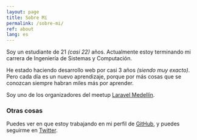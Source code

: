 ```yaml
---
layout: page
title: Sobre Mí
permalink: /sobre-mi/
ref: about
lang: es
---
```


Soy un estudiante de 21 _(casi 22)_ años. Actualmente estoy terminando mi carrera de Ingeniería de Sistemas y Computación.

He estado haciendo desarrollo web por casi 3 años _(siendo muy exacto)_. Pero cada día es un nuevo aprendizaje, porque por más cosas que se conozcan siempre habran miles más por aprender.

Soy uno de los organizadores del meetup [Laravel Medellín](http://www.meetup.com/es/Laravel-Medellin/).

### Otras cosas
Puedes ver en que estoy trabajando en mi perfil de [GitHub](https://github.com/santigarcor), y puedes seguirme en [Twitter](https://twitter.com/santigarcor).

<!-- ### Contáctame

[email@domain.com](mailto:email@domain.com) -->